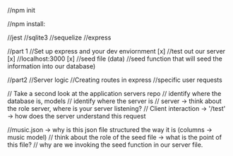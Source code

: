 //npm init

//npm install:

//jest
//sqlite3
//sequelize
//express



//part 1
//Set up express and your dev enviornment [x]
//test out our server [x]
//localhost:3000 [x]
//seed file (data) 
//seed function that will seed the information into our database)

//part2
//Server logic
//Creating routes in express
//specific user requests


// Take a second look at the application servers repo
// identify where the database is, models
// identify where the server is
// server -> think about the role server, where is your server listening? 
// Client interaction -> '/test' -> how does the server understand this request

//music.json -> why is this json file structured the way it is (columns -> music model)
// think about the role of the seed file -> what is the point of this file? 
// why are we invoking the seed function in our server file.